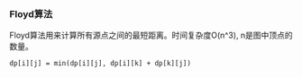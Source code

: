 ### Floyd算法

Floyd算法用来计算所有源点之间的最短距离。时间复杂度O(n^3), n是图中顶点的数量。

`dp[i][j] = min(dp[i][j], dp[i][k] + dp[k][j])`

